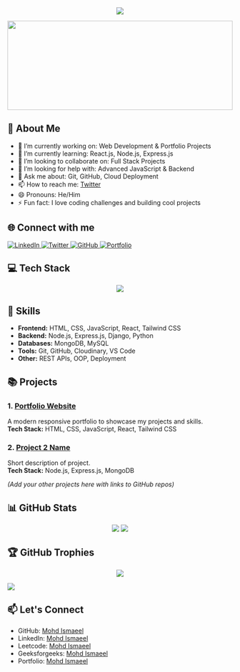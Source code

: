 <div align="center">
  <img src="https://readme-typing-svg.herokuapp.com/?lines=Hi+👋,+I'm+Mohd+Ismaeel;MERN+Stack+Developer;&center=true&width=500&height=45">
</div>

<p align="center">
  <img src="[https://media.giphy.com/media/qgQUggAC3Pfv687qPC/giphy.gif](https://media2.giphy.com/media/v1.Y2lkPTc5MGI3NjExb2Rpd2c3dTg5c285dmFpYjcxeXlpbW03YnQyNW90MXB2Yjdic2xmeCZlcD12MV9pbnRlcm5hbF9naWZfYnlfaWQmY3Q9Zw/5GS13A3jXN9xSQF6HL/giphy.gif)" width="100%" height="200"/>
</p>

## 💫 About Me

- 🔭 I’m currently working on: Web Development & Portfolio Projects  
- 🌱 I’m currently learning: React.js, Node.js, Express.js  
- 👯 I’m looking to collaborate on: Full Stack Projects  
- 🤔 I’m looking for help with: Advanced JavaScript & Backend  
- 💬 Ask me about: Git, GitHub, Cloud Deployment  
- 📫 How to reach me: [Twitter](https://twitter.com/mohdismaeel)  
- 😄 Pronouns: He/Him  
- ⚡ Fun fact: I love coding challenges and building cool projects

## 🌐 Connect with me

<p align="left">
  <a href="https://www.linkedin.com/in/mohdismaeel/">
    <img src="https://img.shields.io/badge/LinkedIn-%230077B5.svg?logo=linkedin&logoColor=white" alt="LinkedIn">
  </a>
  <a href="https://twitter.com/mohdismaeel">
    <img src="https://img.shields.io/badge/Twitter-%231DA1F2.svg?logo=twitter&logoColor=white" alt="Twitter">
  </a>
  <a href="https://github.com/mohdismaeel">
    <img src="https://img.shields.io/badge/GitHub-black?logo=github&logoColor=white" alt="GitHub">
  </a>
  <a href="https://www.mohdismaeel.me">
    <img src="https://img.shields.io/badge/Portfolio-mohdismaeel.me-1abc9c?logo=Google-Chrome&logoColor=white" alt="Portfolio">
  </a>
</p>

## 💻 Tech Stack

<p align="center">
  <img src="https://skillicons.dev/icons?i=js,html,css,react,nodejs,express,mongodb,git,python,django,mysql,tailwind" />
</p>

## 🚀 Skills

- **Frontend:** HTML, CSS, JavaScript, React, Tailwind CSS  
- **Backend:** Node.js, Express.js, Django, Python  
- **Databases:** MongoDB, MySQL  
- **Tools:** Git, GitHub, Cloudinary, VS Code  
- **Other:** REST APIs, OOP, Deployment  

## 📚 Projects

### 1. **[Portfolio Website](https://www.mohdismaeel.me)**
A modern responsive portfolio to showcase my projects and skills.  
**Tech Stack:** HTML, CSS, JavaScript, React, Tailwind CSS

### 2. **[Project 2 Name](#)**
Short description of project.  
**Tech Stack:** Node.js, Express.js, MongoDB  

*(Add your other projects here with links to GitHub repos)*

## 📊 GitHub Stats

<p align="center">
  <img src="https://github-readme-stats.vercel.app/api?username=ismaeelkhaleel&theme=dark&show_icons=true" />
  <img src="https://github-readme-streak-stats.herokuapp.com/?user=ismaeelkhaleel&theme=dark" />
</p>

## 🏆 GitHub Trophies

<p align="center">
  <img src="https://github-profile-trophy.vercel.app/?username=ismaeelkhaleel&theme=darkhub&no-frame=true&row=1&column=6" />
</p>

[![](https://visitcount.itsvg.in/api?id=mohdismaeel&icon=0&color=0)](https://visitcount.itsvg.in)

## 📫 Let's Connect

- GitHub: [Mohd Ismaeel](https://github.com/ismaeelkhaleel)  
- LinkedIn: [Mohd Ismaeel](https://www.linkedin.com/in/mohd-ismaeel/)
- Leetcode: [Mohd Ismaeel](https://leetcode.com/u/Mohd_Ismaeel/)
- Geeksforgeeks: [Mohd Ismaeel](https://www.geeksforgeeks.org/user/pmohd2/)
- Portfolio: [Mohd Ismaeel](https://www.mohdismaeel.me)
